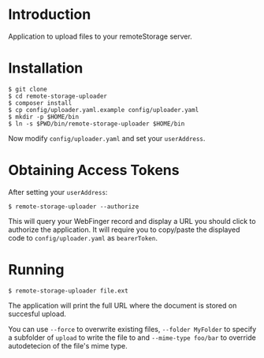 # Introduction
Application to upload files to your remoteStorage server.

# Installation

    $ git clone 
    $ cd remote-storage-uploader
    $ composer install
    $ cp config/uploader.yaml.example config/uploader.yaml
    $ mkdir -p $HOME/bin
    $ ln -s $PWD/bin/remote-storage-uploader $HOME/bin

Now modify `config/uploader.yaml` and set your `userAddress`.

# Obtaining Access Tokens
After setting your `userAddress`:

    $ remote-storage-uploader --authorize

This will query your WebFinger record and display a URL you should click to 
authorize the application. It will require you to copy/paste the displayed
code to `config/uploader.yaml` as `bearerToken`.

# Running

    $ remote-storage-uploader file.ext

The application will print the full URL where the document is stored on 
succesful upload.

You can use `--force` to overwrite existing files, `--folder MyFolder` to
specify a subfolder of `upload` to write the file to and `--mime-type foo/bar` 
to override autodetecion of the file's mime type.
